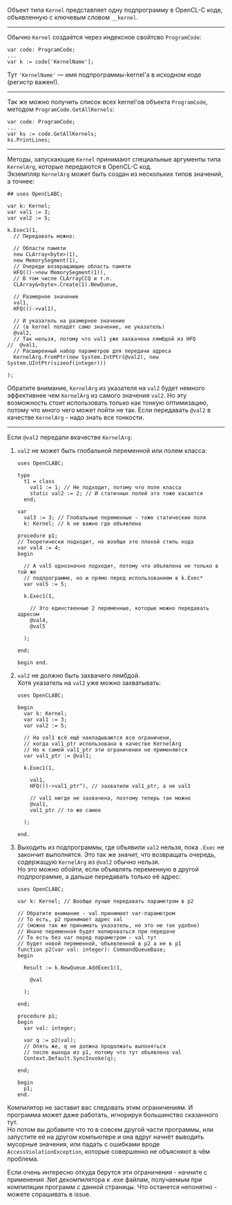 ﻿


Объект типа `Kernel` представляет одну подпрограмму в OpenCL-C коде,
объявленную с ключевым словом `__kernel`.

---

Обычно `Kernel` создаётся через индексное свойтсво `ProgramCode`:
```
var code: ProgramCode;
...
var k := code['KernelName'];
```
Тут `'KernelName'` — имя подпрограммы-kernel'а в исходном коде (регистр важен!).

---

Так же можно получить список всех kernel'ов объекта `ProgramCode`, методом `ProgramCode.GetAllKernels`:
```
var code: ProgramCode;
...
var ks := code.GetAllKernels;
ks.PrintLines;
```

---

Методы, запускающие `Kernel` принимают специальные аргументы типа `KernelArg`, которые передаются в OpenCL-C код.\
Экземпляр `KernelArg` может быть создан из нескольких типов значений, а точнее:
```
## uses OpenCLABC;

var k: Kernel;
var val1 := 3;
var val2 := 5;

k.Exec1(1,
  // Передавать можно:
  
  // Области памяти
  new CLArray<byte>(1),
  new MemorySegment(1),
  // Очереди возвращающие область памяти
  HFQ(()->new MemorySegment(1)),
  // В том числе CLArrayCCQ и т.п.
  CLArray&<byte>.Create(1).NewQueue,
  
  // Размерное значение
  val1,
  HFQ(()->val1),
  
  // И указатель на размерное значение
  // (в kernel попадёт само значение, не указатель)
  @val2,
  // Так нельзя, потому что val1 уже захвачена лямбдой из HFQ
//  @val1,
  // Расширенный набор параметров для передачи адреса
  KernelArg.FromPtr(new System.IntPtr(@val2), new System.UIntPtr(sizeof(integer)))
  
);
```
Обратите внимание, `KernelArg` из указателя на `val2` будет немного эффективнее
чем `KernelArg` из самого значения `val2`. Но эту возможность стоит использовать
только как тонкую оптимизацию, потому что много чего может пойти не так.
Если передавать `@val2` в качестве `KernelArg` - надо знать все тонкости.

---

Если `@val2` передали вкачестве `KernelArg`:

1. `val2` не может быть глобальной переменной или полем класса:
   ```
   uses OpenCLABC;
   
   type
     t1 = class
       val1 := 1; // Не подходит, потому что поле класса
       static val2 := 2; // И статичных полей это тоже касается
     end;
     
   var
     val3 := 3; // Глобальные переменные - тоже статические поля
     k: Kernel; // k не важно где объявлена
     
   procedure p1;
   // Теоретически подходит, но вообще это плохой стиль кода
   var val4 := 4;
   begin
     
     // А val5 однозначно подходит, потому что объявлена не только в той же
     // подпрограмме, но и прямо перед использованием в k.Exec*
     var val5 := 5;
     
     k.Exec1(1,
       
       // Это единственные 2 переменные, которые можно передавать адресом
       @val4,
       @val5
       
     );
     
   end;
   
   begin end.
   ```

2. `val2` не должно быть захвачего лямбдой.\
   Хотя указатель на `val2` уже можно захватывать:
   ```
   uses OpenCLABC;
   
   begin
     var k: Kernel;
     var val1 := 3;
     var val2 := 5;
     
     // На val1 всё ещё накладываются все ограничени,
     // когда val1_ptr использована в качестве KernelArg
     // Но к самой val1_ptr эти ограничения не применяются
     var val1_ptr := @val1;
     
     k.Exec1(1,
       
       val1,
       HFQ(()->val1_ptr^), // захватили val1_ptr, а не val1
       
       // val1 нигде не захвачена, поэтому теперь так можно
       @val1,
       val1_ptr // то же самое
       
     );
     
   end.
   ```

3. Выходить из подпрограммы, где объявили `val2` нельзя, пока `.Exec` не закончит выполнятся.
   Это так же значит, что возвращать очередь, содержащую `KernelArg` из `@val2` обычно нельзя.\
   Но это можно обойти, если объявлять переменную в другой подпрограмме, а дальше передавать только её адрес:
   ```
   uses OpenCLABC;
   
   var k: Kernel; // Вообще лучше передавать параметром в p2
   
   // Обратите внимание - val принимает var-параметром
   // То есть, p2 принимает адрес val
   // (можно так же принимать указатель, но это не так удобно)
   // Иначе переменная будет копироваться при передаче
   // То есть без var перед параметром - val тут
   // будет новой переменной, объявленной в p2 а не в p1
   function p2(var val: integer): CommandQueueBase;
   begin
     
     Result := k.NewQueue.AddExec1(1,
       
       @val
       
     );
     
   end;
   
   procedure p1;
   begin
     var val: integer;
     
     var q := p2(val);
     // Опять же, q не должна продолжать выпоняться
     // после выхода из p1, потому что тут объявлена val
     Context.Default.SyncInvoke(q);
     
   end;
   
   begin
     p1;
   end.
   ```

Компилятор не заставит вас следовать этим ограничениям. И программа может даже работать, игнорируя большинство сказанного тут.\
Но потом вы добавите что то в совсем другой части программы, или запустите её на
другом компьютере и она вдруг начнёт выводить мусорные значения, или падать с ошибками
вроде `AccessViolationException`, которые совершенно не объясняют в чём проблема.

Если очень интересно откуда берутся эти ограничения - начните с применения .Net декомпилятора к .exe файлам,
получаемым при компиляции программ с данной страницы. Что останется непонятно - можете спрашивать в issue.


